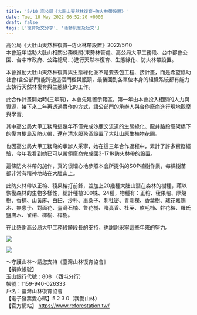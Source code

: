 ```yaml
---
title: '5/10 高公局《大肚山天然林復育─防火林帶設置》'
date: Tue, 10 May 2022 06:52:20 +0000
draft: false
tags: ['復育短文分享', '活動訊息及短文']
---
```


高公局《大肚山天然林復育─防火林帶設置》2022/5/10  
本會近年協助大肚山相關公務機關(東勢林管處、高公局大甲工務段、台中都會公園、台中市政府、公路總局…)進行天然林復育、生態綠化、防火林帶設置。

本會推動大肚山天然林復育與生態綠化並不是要去包工程、接計畫，而是希望協助社會(含公部門)能跨過這個門檻與瓶頸，最後回到各單位本身的組織系統都有能力去執行天然林復育與生態綠化的工作。

此合作計畫開始時(三年前)，本會先建置示範區，第一年由本會投入相關的人力與資源，接下來二年再透過實作的方式，讓公部門的承辦人與合作廠商進行現地觀摩與學習。

其中高公局大甲工務段這幾年不僅完成沙鹿交流道的生態綠化、龍井路段高架橋下的復育樹島及防火帶，還在清水服務區設置了大肚山原生植物花圃。

也因高公局大甲工務段的承辦人采寧，她在這三年合作過程中，累計了許多實務經驗，今年我看到她已可以帶領廠商完成國3-171K防火林帶的設置。

這條防火林帶的施作，真的很細心地參照本會所提供的SOP植樹作業，每棵樹苗都非常有精神地站在大肚山上。

此防火林帶以正榕、稜果榕打前鋒，並加上20幾種大肚山潛在森林的樹種，藉以恢復森林的生物多樣性，總計種植300株、24種，物種有：正榕、稜果榕、厚殼樹、香楠、山黃麻、白臼、沙朴、車桑子、刺杜密、青剛櫟、香葉樹、球花嘉賜木、無患子、對面花、臺灣石楠、魯花樹、降真香、杜英、軟毛柿、幹花榕、羅氏鹽膚木、雀榕、榔榆、樟樹。

在此感謝高公局大甲工務段饒段長的支持，也謝謝采寧這些年來的努力。

![](https://www.reforestation.tw/wp-content/uploads/2022/05/0012BF44-A1D2-4A69-B8E2-5D4406404A32.jpeg)

![](https://www.reforestation.tw/wp-content/uploads/2022/05/DC462C70-BF61-40F4-B576-D5AB686327F8.jpeg)

～守護山林～請您支持《臺灣山林復育協會》  
【捐款帳號】  
玉山銀行代號：808 （西屯分行）  
帳號：1159-940-026333  
戶名：臺灣山林復育協會  
【電子發票愛心碼】5 2 3 0（我愛山林）  
【官方網站】 https://www.reforestation.tw/